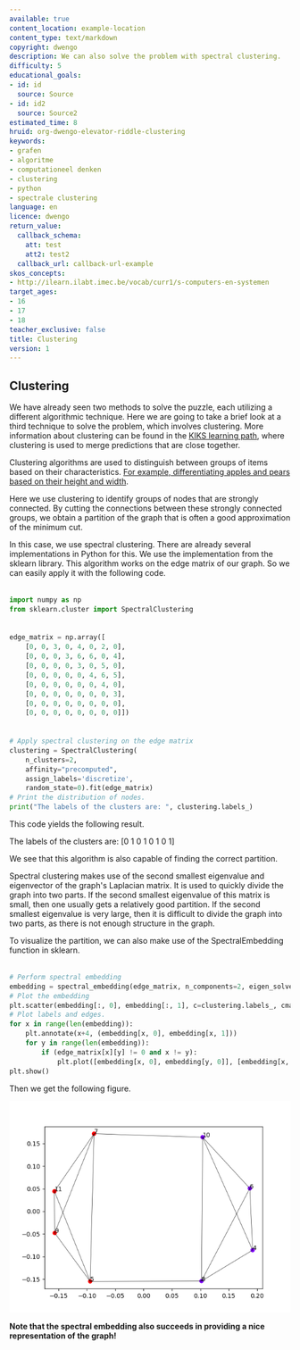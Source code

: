 ```yaml
---
available: true
content_location: example-location
content_type: text/markdown
copyright: dwengo
description: We can also solve the problem with spectral clustering.
difficulty: 5
educational_goals:
- id: id
  source: Source
- id: id2
  source: Source2
estimated_time: 8
hruid: org-dwengo-elevator-riddle-clustering
keywords:
- grafen
- algoritme
- computationeel denken
- clustering
- python
- spectrale clustering
language: en
licence: dwengo
return_value:
  callback_schema:
    att: test
    att2: test2
  callback_url: callback-url-example
skos_concepts:
- http://ilearn.ilabt.imec.be/vocab/curr1/s-computers-en-systemen
target_ages:
- 16
- 17
- 18
teacher_exclusive: false
title: Clustering
version: 1
---
```

## Clustering

We have already seen two methods to solve the puzzle, each utilizing a different algorithmic technique. Here we are going to take a brief look at a third technique to solve the problem, which involves clustering. More information about clustering can be found in the [KIKS learning path](https://dwengo.org/learning-path.html?hruid=kiks3_dl_basis&language=nl&te=true&source_page=%2Fkiks%2F&source_title=%20KIKS#kiks_stomata;nl;3), where clustering is used to merge predictions that are close together.

Clustering algorithms are used to distinguish between groups of items based on their characteristics. [For example, differentiating apples and pears based on their height and width](https://dwengo.org/learning-path.html?hruid=ct6_cases&language=nl&te=true&source_page=%2Fcomputational_thinking%2F&source_title=%20Computationeel%20Denken#ct03_90;nl;3).

Here we use clustering to identify groups of nodes that are strongly connected. By cutting the connections between these strongly connected groups, we obtain a partition of the graph that is often a good approximation of the minimum cut.

In this case, we use spectral clustering. There are already several implementations in Python for this. We use the implementation from the sklearn library. This algorithm works on the edge matrix of our graph. So we can easily apply it with the following code.

```python

import numpy as np
from sklearn.cluster import SpectralClustering


edge_matrix = np.array([
    [0, 0, 3, 0, 4, 0, 2, 0],
    [0, 0, 0, 3, 6, 6, 0, 4],
    [0, 0, 0, 0, 3, 0, 5, 0],
    [0, 0, 0, 0, 0, 4, 6, 5],
    [0, 0, 0, 0, 0, 0, 4, 0],
    [0, 0, 0, 0, 0, 0, 0, 3],
    [0, 0, 0, 0, 0, 0, 0, 0],
    [0, 0, 0, 0, 0, 0, 0, 0]])


# Apply spectral clustering on the edge matrix
clustering = SpectralClustering(
    n_clusters=2,
    affinity="precomputed",
    assign_labels='discretize',
    random_state=0).fit(edge_matrix)
# Print the distribution of nodes.
print("The labels of the clusters are: ", clustering.labels_)

```

This code yields the following result.

The labels of the clusters are:  [0 1 0 1 0 1 0 1]

We see that this algorithm is also capable of finding the correct partition.

Spectral clustering makes use of the second smallest eigenvalue and eigenvector of the graph's Laplacian matrix. It is used to quickly divide the graph into two parts. If the second smallest eigenvalue of this matrix is small, then one usually gets a relatively good partition. If the second smallest eigenvalue is very large, then it is difficult to divide the graph into two parts, as there is not enough structure in the graph.

To visualize the partition, we can also make use of the SpectralEmbedding function in sklearn.

```python

# Perform spectral embedding
embedding = spectral_embedding(edge_matrix, n_components=2, eigen_solver='arpack')
# Plot the embedding
plt.scatter(embedding[:, 0], embedding[:, 1], c=clustering.labels_, cmap='rainbow')
# Plot labels and edges.
for x in range(len(embedding)):
    plt.annotate(x+4, (embedding[x, 0], embedding[x, 1]))
    for y in range(len(embedding)):
        if (edge_matrix[x][y] != 0 and x != y):
            plt.plot([embedding[x, 0], embedding[y, 0]], [embedding[x, 1], embedding[y, 1]], 'k-', lw=0.5)
plt.show()


```

Then we get the following figure.

![Result of spectral embedding.](embed/spectral_embedding.png "Result of spectral embedding")

**Note that the spectral embedding also succeeds in providing a nice representation of the graph!**